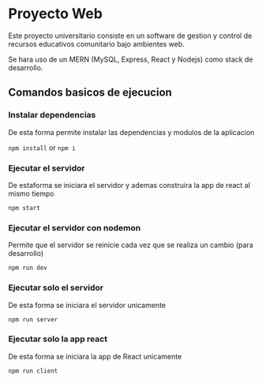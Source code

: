 # Proyecto Web 

Este proyecto universitario consiste en un software de gestion y control de recursos educativos comunitario bajo ambientes web.

Se hara uso de un MERN (MySQL, Express, React y Nodejs) como stack de desarrollo.

## Comandos basicos de ejecucion

### Instalar dependencias

De esta forma permite instalar las dependencias y modulos de la aplicacion

`npm install` or `npm i` 

### Ejecutar el servidor

De estaforma se iniciara el servidor y ademas construira la app de react al mismo tiempo

`npm start`

### Ejecutar el servidor con nodemon

Permite que el servidor se reinicie cada vez que se realiza un cambio (para desarrollo)

`npm run dev`

### Ejecutar solo el servidor

De esta forma se iniciara el servidor unicamente

`npm run server`

### Ejecutar solo la app react

De esta forma se iniciara la app de React unicamente

`npm run client`

